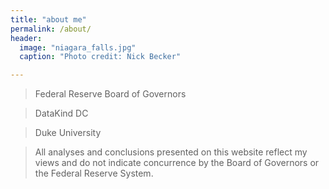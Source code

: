 ```yaml
---
title: "about me"
permalink: /about/
header:
  image: "niagara_falls.jpg"
  caption: "Photo credit: Nick Becker"

---
```


>Federal Reserve Board of Governors

> DataKind DC

>Duke University

>All analyses and conclusions presented on this website reflect my views and do not indicate concurrence by the Board of Governors or the Federal Reserve System.

